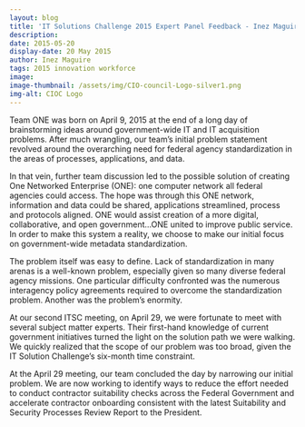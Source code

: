 ```yaml
---
layout: blog
title: 'IT Solutions Challenge 2015 Expert Panel Feedback - Inez Maguire'
description:
date: 2015-05-20
display-date: 20 May 2015
author: Inez Maguire
tags: 2015 innovation workforce
image:
image-thumbnail: /assets/img/CIO-council-Logo-silver1.png
img-alt: CIOC Logo
---
```

Team ONE was born on April 9, 2015 at the end of a long day of brainstorming ideas around government-wide IT and IT acquisition problems. After much wrangling, our team’s initial problem statement revolved around the overarching need for federal agency standardization in the areas of processes, applications, and data.

In that vein, further team discussion led to the possible solution of creating One Networked Enterprise (ONE): one computer network all federal agencies could access. The hope was through this ONE network, information and data could be shared, applications streamlined, process and protocols aligned. ONE would assist creation of a more digital, collaborative, and open government…ONE united to improve public service. In order to make this system a reality, we choose to make our initial focus on government-wide metadata standardization.

The problem itself was easy to define. Lack of standardization in many arenas is a well-known problem, especially given so many diverse federal agency missions. One particular difficulty confronted was the numerous interagency policy agreements required to overcome the standardization problem. Another was the problem’s enormity.

At our second ITSC meeting, on April 29, we were fortunate to meet with several subject matter experts. Their first-hand knowledge of current government initiatives turned the light on the solution path we were walking. We quickly realized that the scope of our problem was too broad, given the IT Solution Challenge’s six-month time constraint.

At the April 29 meeting, our team concluded the day by narrowing our initial problem. We are now working to identify ways to reduce the effort needed to conduct contractor suitability checks across the Federal Government and accelerate contractor onboarding consistent with the latest Suitability and Security Processes Review Report to the President.
